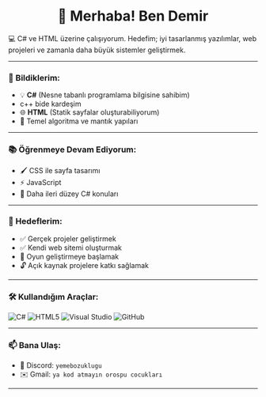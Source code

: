 <h1 align="center">👋 Merhaba! Ben Demir</h1>

💻 C# ve HTML üzerine çalışıyorum. Hedefim; iyi tasarlanmış yazılımlar, web projeleri ve zamanla daha büyük sistemler geliştirmek.

---

### 🚀 Bildiklerim:
- 💡 **C#** (Nesne tabanlı programlama bilgisine sahibim)
- c++ bide kardeşim
- 🌐 **HTML** (Statik sayfalar oluşturabiliyorum)
- 🧠 Temel algoritma ve mantık yapıları

---

### 📚 Öğrenmeye Devam Ediyorum:
- 🖌 CSS ile sayfa tasarımı
- ⚡ JavaScript
- 🧱 Daha ileri düzey C# konuları

---

### 🎯 Hedeflerim:
- ✅ Gerçek projeler geliştirmek  
- ✅ Kendi web sitemi oluşturmak  
- 🚀 Oyun geliştirmeye başlamak  
- 🔓 Açık kaynak projelere katkı sağlamak

---

### 🛠 Kullandığım Araçlar:
![C#](https://img.shields.io/badge/-CSharp-239120?style=flat-square&logo=c-sharp&logoColor=white)
![HTML5](https://img.shields.io/badge/-HTML5-E34F26?style=flat-square&logo=html5&logoColor=white)
![Visual Studio](https://img.shields.io/badge/-Visual%20Studio-5C2D91?style=flat-square&logo=visual-studio&logoColor=white)
![GitHub](https://img.shields.io/badge/-GitHub-181717?style=flat-square&logo=github&logoColor=white)

---

### 📫 Bana Ulaş:
- 💬 Discord: `yemebozuklugu`
- ✉️ Gmail: `ya kod atmayın orospu cocukları`

---

